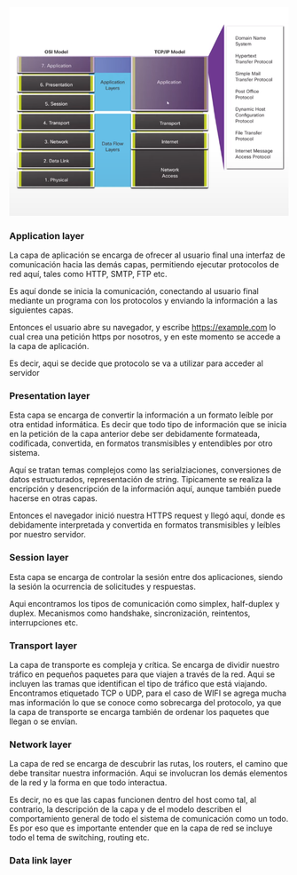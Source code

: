 ![osi_model_tcp_ip](osi_model_tcp_ip.png)

### Application layer

La capa de aplicación se encarga de ofrecer al usuario final una interfaz de comunicación hacia las demás capas, permitiendo ejecutar protocolos de red aquí, tales como HTTP, SMTP, FTP etc.

Es aquí donde se inicia la comunicación, conectando al usuario final mediante un programa con los protocolos y enviando la información a las siguientes capas.

Entonces el usuario abre su navegador, y escribe https://example.com lo cual crea una petición https por nosotros, y en este momento se accede a la capa de aplicación.

Es decir, aqui se decide que protocolo se va a utilizar para acceder al servidor

### Presentation layer

Esta capa se encarga de convertir la información a un formato leíble por otra entidad informática. Es decir que todo tipo de información que se inicia en la petición de la capa anterior debe ser debidamente formateada, codificada, convertida, en formatos transmisibles y entendibles por otro sistema.

Aquí se tratan temas complejos como las serialziaciones, conversiones de datos estructurados, representación de string. Tipicamente se realiza la encripción y desencripción de la información aquí, aunque también puede hacerse en otras capas.

Entonces el navegador inició nuestra HTTPS request y llegó aquí, donde es debidamente interpretada y convertida en formatos transmisibles y leíbles por nuestro servidor.

### Session layer

Esta capa se encarga de controlar la sesión entre dos aplicaciones, siendo la sesión la ocurrencia de solicitudes y respuestas.

Aqui encontramos los tipos de comunicación como simplex, half-duplex y duplex. Mecanismos como handshake, sincronización, reintentos, interrupciones etc.


### Transport layer

La capa de transporte es compleja y crítica. Se encarga de dividir nuestro tráfico en pequeños paquetes para que viajen a través de la red. Aqui se incluyen las tramas que identifican el tipo de tráfico que está viajando. Encontramos etiquetado TCP o UDP, para el caso de WIFI se agrega mucha mas información lo que se conoce como sobrecarga del protocolo, ya que la capa de transporte se encarga también de ordenar los paquetes que llegan o se envían.


### Network layer

La capa de red se encarga de descubrir las rutas, los routers, el camino que debe transitar nuestra información. Aqui se involucran los demás elementos de la red y la forma en que todo interactua.

Es decir, no es que las capas funcionen dentro del host como tal, al contrario, la descripción de la capa y de el modelo describen el comportamiento general de todo el sistema de comunicación como un todo. Es por eso que es importante entender que en la capa de red se incluye todo el tema de switching, routing etc.

### Data link layer

